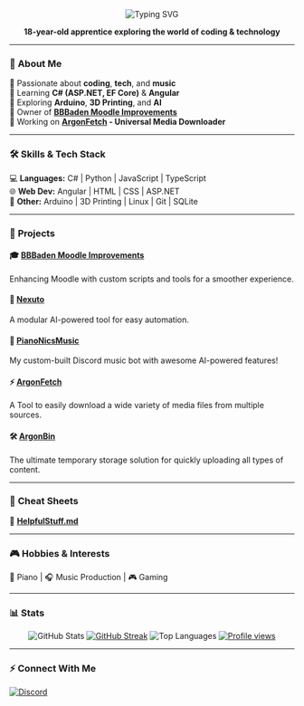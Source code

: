 <div align="center">
  <img src="https://readme-typing-svg.herokuapp.com?font=Sigmar&weight=900&size=35&pause=1000&color=FFFFFF&center=true&vCenter=true&width=435&lines=Hi+There!%F0%9F%91%8B;I'm+PianoNic!" alt="Typing SVG" />
  
  <strong>18-year-old apprentice exploring the world of coding & technology</strong>  
</div>

---

### 🚀 **About Me**  
🔹 Passionate about **coding**, **tech**, and **music**  
🔹 Learning **C# (ASP.NET, EF Core)** & **Angular**  
🔹 Exploring **Arduino**, **3D Printing**, and **AI**  
🔹 Owner of **[BBBaden Moodle Improvements](https://github.com/BBBaden-Moodle-userscripts)**  
🔹 Working on **[ArgonFetch](https://github.com/Pianonic/ArgonFetch) - Universal Media Downloader**  

---

### 🛠 **Skills & Tech Stack**  
💻 **Languages:** C# | Python | JavaScript | TypeScript  
🌐 **Web Dev:** Angular | HTML | CSS | ASP.NET  
📡 **Other:** Arduino | 3D Printing | Linux | Git | SQLite  

---

### 📌 **Projects**  

#### 🎓 [BBBaden Moodle Improvements](https://github.com/BBBaden-Moodle-userscripts)  
Enhancing Moodle with custom scripts and tools for a smoother experience.

#### 🤖 [Nexuto](https://github.com/Nexuto)  
A modular AI-powered tool for easy automation.  

#### 🎵 [PianoNicsMusic](https://github.com/Pianonic/PianoNicsMusic)  
My custom-built Discord music bot with awesome AI-powered features!

#### ⚡ [ArgonFetch](https://github.com/Pianonic/ArgonFetch)  
A Tool to easily download a wide variety of media files from multiple sources.

#### 🛠 [ArgonBin](https://github.com/ArgonFetch/ArgonBin) 
The ultimate temporary storage solution for quickly uploading all types of content.

---

### 📝 **Cheat Sheets**  

🔗 **[HelpfulStuff.md](https://github.com/Pianonic/Pianonic/blob/main/HelpfulStuff.md)**

---

### 🎮 **Hobbies & Interests**  
🎹 Piano | 🎧 Music Production | 🎮 Gaming

---

### 📊 **Stats**  
<p align="center">
  <img src="https://github-readme-stats.vercel.app/api?username=pianonic&show_icons=true&theme=dark&hide_border=true" alt="GitHub Stats" />
  <a href="https://git.io/streak-stats"><img src="http://github-readme-streak-stats.herokuapp.com?user=pianonic&theme=dark&hide_border=true&date_format=j%20M%5B%20Y%5D" alt="GitHub Streak" /></a>
  <img src="https://github-readme-stats.vercel.app/api/top-langs?username=pianonic&show_icons=true&layout=compact&theme=dark&hide_border=true" alt="Top Languages" />
  <a href="https://github.com/PianoNic">
    <img src="https://komarev.com/ghpvc/?username=PianoNic&label=Profile%20views&color=yellowgreen&style=for-the-badge" alt="Profile views">
  </a>
</p>

---

### ⚡ **Connect With Me**  
[![Discord](https://img.shields.io/badge/Discord-%23616ae8.svg?logo=discord&logoColor=white)](https://discord.com/users/566263212077481984) 
